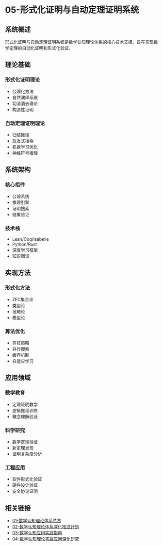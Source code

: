 # 05-形式化证明与自动定理证明系统

## 系统概述

形式化证明与自动定理证明系统是数学认知理论体系的核心技术支撑，旨在实现数学定理的自动化证明和形式化验证。

## 理论基础

### 形式化证明理论

- 公理化方法
- 自然演绎系统
- 切消消去理论
- 构造性证明

### 自动定理证明理论

- 归结推理
- 启发式搜索
- 机器学习优化
- 神经符号推理

## 系统架构

### 核心组件

- 公理系统
- 推理引擎
- 证明搜索
- 结果验证

### 技术栈

- Lean/Coq/Isabelle
- Python/Rust
- 深度学习框架
- 知识图谱

## 实现方法

### 形式化方法

- ZFC集合论
- 类型论
- 范畴论
- 模型论

### 算法优化

- 剪枝策略
- 并行搜索
- 缓存机制
- 自适应学习

## 应用领域

### 数学教育

- 定理证明教学
- 逻辑推理训练
- 概念理解验证

### 科学研究

- 数学定理验证
- 新定理发现
- 证明复杂度分析

### 工程应用

- 软件形式化验证
- 硬件设计验证
- 安全协议证明

## 相关链接

- [01-数学认知理论体系总览](./01-数学认知理论体系总览.md)
- [02-数学认知理论体系深化推进计划](./02-数学认知理论体系深化推进计划.md)
- [03-数学认知应用实践指南](./03-数学认知应用实践指南.md)
- [04-数学认知理论实践应用深化研究](./04-数学认知理论实践应用深化研究.md)
